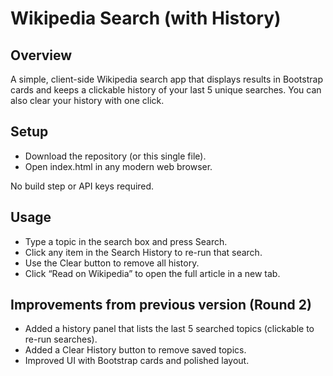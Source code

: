 # Wikipedia Search (with History)

## Overview
A simple, client-side Wikipedia search app that displays results in Bootstrap cards and keeps a clickable history of your last 5 unique searches. You can also clear your history with one click.

## Setup
- Download the repository (or this single file).
- Open index.html in any modern web browser.

No build step or API keys required.

## Usage
- Type a topic in the search box and press Search.
- Click any item in the Search History to re-run that search.
- Use the Clear button to remove all history.
- Click “Read on Wikipedia” to open the full article in a new tab.

## Improvements from previous version (Round 2)
- Added a history panel that lists the last 5 searched topics (clickable to re-run searches).
- Added a Clear History button to remove saved topics.
- Improved UI with Bootstrap cards and polished layout.